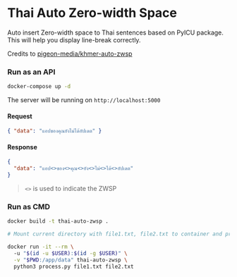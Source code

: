 # Thai Auto Zero-width Space

Auto insert Zero-width space to Thai sentences based on PyICU package. This will help you display line-break correctly.

Credits to [pigeon-media/khmer-auto-zwsp](https://github.com/pigeon-media/khmer-auto-zwsp)

### Run as an API

```bash
docker-compose up -d
```

The server will be running on `http://localhost:5000`

#### Request

```json
{ "data": "แอปของคุณยังไม่ได้อัปเดต" }
```


#### Response

```json
{
  "data": "แอป<>ของ<>คุณ<>ยัง<>ไม่<>ได้<>อัปเดต"
}
```

> `<>` is used to indicate the ZWSP

### Run as CMD

```bash
docker build -t thai-auto-zwsp .

# Mount current directory with file1.txt, file2.txt to container and process it

docker run -it --rm \ 
  -u "$(id -u $USER):$(id -g $USER)" \
  -v "$PWD:/app/data" thai-auto-zwsp \
  python3 process.py file1.txt file2.txt
```


